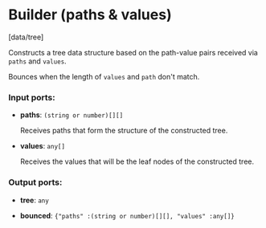 # Builder (paths & values)

[data/tree]

Constructs a tree data structure based on the path-value pairs received via `paths` and `values`.

Bounces when the length of `values` and `path` don't match.

### Input ports:

* __paths__: `(string or number)[][]`

    Receives paths that form the structure of the constructed tree.


* __values__: `any[]`

    Receives the values that will be the leaf nodes of the constructed tree.

### Output ports:

* __tree__: `any`


* __bounced__: `{"paths" :(string or number)[][], "values" :any[]}`

